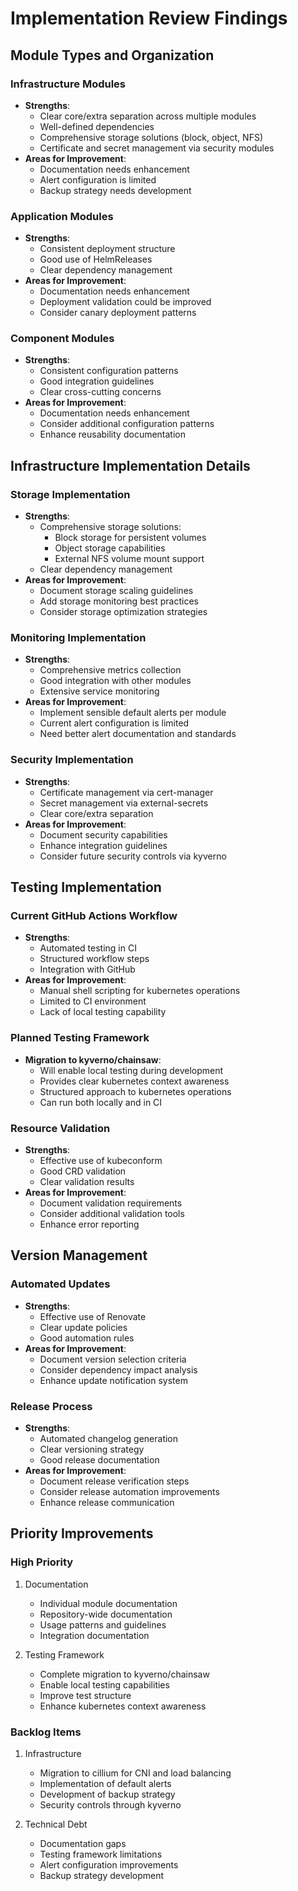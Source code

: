 # Implementation Review Findings

## Module Types and Organization

### Infrastructure Modules

- **Strengths**:
  - Clear core/extra separation across multiple modules
  - Well-defined dependencies
  - Comprehensive storage solutions (block, object, NFS)
  - Certificate and secret management via security modules
- **Areas for Improvement**:
  - Documentation needs enhancement
  - Alert configuration is limited
  - Backup strategy needs development

### Application Modules

- **Strengths**:
  - Consistent deployment structure
  - Good use of HelmReleases
  - Clear dependency management
- **Areas for Improvement**:
  - Documentation needs enhancement
  - Deployment validation could be improved
  - Consider canary deployment patterns

### Component Modules

- **Strengths**:
  - Consistent configuration patterns
  - Good integration guidelines
  - Clear cross-cutting concerns
- **Areas for Improvement**:
  - Documentation needs enhancement
  - Consider additional configuration patterns
  - Enhance reusability documentation

## Infrastructure Implementation Details

### Storage Implementation

- **Strengths**:
  - Comprehensive storage solutions:
    - Block storage for persistent volumes
    - Object storage capabilities
    - External NFS volume mount support
  - Clear dependency management
- **Areas for Improvement**:
  - Document storage scaling guidelines
  - Add storage monitoring best practices
  - Consider storage optimization strategies

### Monitoring Implementation

- **Strengths**:
  - Comprehensive metrics collection
  - Good integration with other modules
  - Extensive service monitoring
- **Areas for Improvement**:
  - Implement sensible default alerts per module
  - Current alert configuration is limited
  - Need better alert documentation and standards

### Security Implementation

- **Strengths**:
  - Certificate management via cert-manager
  - Secret management via external-secrets
  - Clear core/extra separation
- **Areas for Improvement**:
  - Document security capabilities
  - Enhance integration guidelines
  - Consider future security controls via kyverno

## Testing Implementation

### Current GitHub Actions Workflow

- **Strengths**:
  - Automated testing in CI
  - Structured workflow steps
  - Integration with GitHub
- **Areas for Improvement**:
  - Manual shell scripting for kubernetes operations
  - Limited to CI environment
  - Lack of local testing capability

### Planned Testing Framework

- **Migration to kyverno/chainsaw**:
  - Will enable local testing during development
  - Provides clear kubernetes context awareness
  - Structured approach to kubernetes operations
  - Can run both locally and in CI

### Resource Validation

- **Strengths**:
  - Effective use of kubeconform
  - Good CRD validation
  - Clear validation results
- **Areas for Improvement**:
  - Document validation requirements
  - Consider additional validation tools
  - Enhance error reporting

## Version Management

### Automated Updates

- **Strengths**:
  - Effective use of Renovate
  - Clear update policies
  - Good automation rules
- **Areas for Improvement**:
  - Document version selection criteria
  - Consider dependency impact analysis
  - Enhance update notification system

### Release Process

- **Strengths**:
  - Automated changelog generation
  - Clear versioning strategy
  - Good release documentation
- **Areas for Improvement**:
  - Document release verification steps
  - Consider release automation improvements
  - Enhance release communication

## Priority Improvements

### High Priority

1. Documentation
   - Individual module documentation
   - Repository-wide documentation
   - Usage patterns and guidelines
   - Integration documentation

2. Testing Framework
   - Complete migration to kyverno/chainsaw
   - Enable local testing capabilities
   - Improve test structure
   - Enhance kubernetes context awareness

### Backlog Items

1. Infrastructure
   - Migration to cillium for CNI and load balancing
   - Implementation of default alerts
   - Development of backup strategy
   - Security controls through kyverno

2. Technical Debt
   - Documentation gaps
   - Testing framework limitations
   - Alert configuration improvements
   - Backup strategy development
